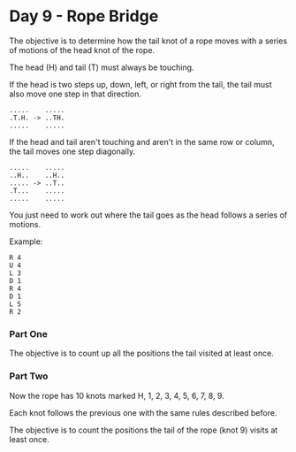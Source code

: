 # Day 9 - Rope Bridge

The objective is to determine how the tail knot of a rope moves with a series of motions of the head knot of the rope.

The head (H) and tail (T) must always be touching.

If the head is two steps up, down, left, or right from the tail, the tail must also move one step in that direction.

```
.....    .....
.T.H. -> ..TH.
.....    .....
```

If the head and tail aren't touching and aren't in the same row or column, the tail moves one step diagonally.

```
.....    .....
..H..    ..H..
..... -> ..T..
.T...    .....
.....    .....
```

You just need to work out where the tail goes as the head follows a series of motions.

Example:

```
R 4
U 4
L 3
D 1
R 4
D 1
L 5
R 2
```

### Part One

The objective is to count up all the positions the tail visited at least once.

### Part Two

Now the rope has 10 knots marked H, 1, 2, 3, 4, 5, 6, 7, 8, 9.

Each knot follows the previous one with the same rules described before.

The objective is to count the positions the tail of the rope (knot 9) visits at least once.

